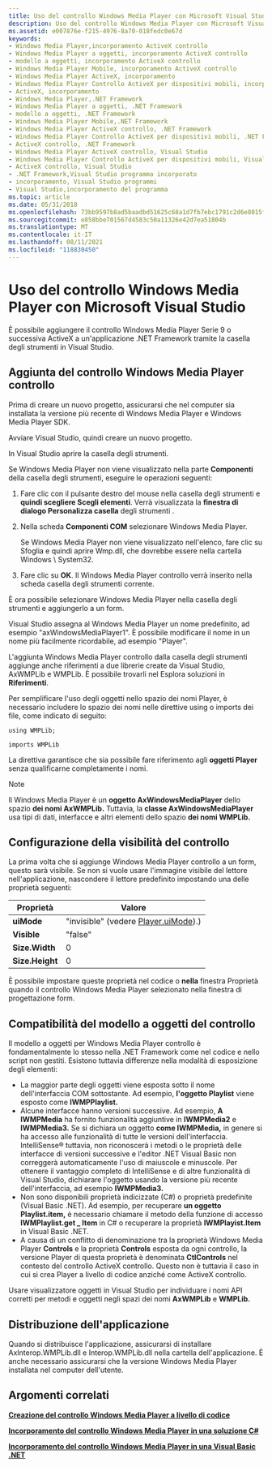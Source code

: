 ```yaml
---
title: Uso del controllo Windows Media Player con Microsoft Visual Studio
description: Uso del controllo Windows Media Player con Microsoft Visual Studio
ms.assetid: e007876e-f215-4976-8a70-018fedc0e67d
keywords:
- Windows Media Player,incorporamento ActiveX controllo
- Windows Media Player a oggetti, incorporamento ActiveX controllo
- modello a oggetti, incorporamento ActiveX controllo
- Windows Media Player Mobile, incorporamento ActiveX controllo
- Windows Media Player ActiveX, incorporamento
- Windows Media Player Controllo ActiveX per dispositivi mobili, incorporamento
- ActiveX, incorporamento
- Windows Media Player,.NET Framework
- Windows Media Player a oggetti, .NET Framework
- modello a oggetti, .NET Framework
- Windows Media Player Mobile,.NET Framework
- Windows Media Player ActiveX controllo, .NET Framework
- Windows Media Player Controllo ActiveX per dispositivi mobili, .NET Framework
- ActiveX controllo, .NET Framework
- Windows Media Player ActiveX controllo, Visual Studio
- Windows Media Player Controllo ActiveX per dispositivi mobili, Visual Studio
- ActiveX controllo, Visual Studio
- .NET Framework,Visual Studio programma incorporato
- incorporamento, Visual Studio programmi
- Visual Studio,incorporamento del programma
ms.topic: article
ms.date: 05/31/2018
ms.openlocfilehash: 73bb9597b8ad5baadbd51625c68a1d7fb7ebc1791c2d6e8015fb79ba2cab3be6
ms.sourcegitcommit: e858bbe701567d4583c50a11326e42d7ea51804b
ms.translationtype: MT
ms.contentlocale: it-IT
ms.lasthandoff: 08/11/2021
ms.locfileid: "118830450"
---
```

# <a name="using-the-windows-media-player-control-with-microsoft-visual-studio"></a>Uso del controllo Windows Media Player con Microsoft Visual Studio

È possibile aggiungere il controllo Windows Media Player Serie 9 o successiva ActiveX a un'applicazione .NET Framework tramite la casella degli strumenti in Visual Studio.

## <a name="adding-the-windows-media-player-control"></a>Aggiunta del controllo Windows Media Player controllo

Prima di creare un nuovo progetto, assicurarsi che nel computer sia installata la versione più recente di Windows Media Player e Windows Media Player SDK.

Avviare Visual Studio, quindi creare un nuovo progetto.

In Visual Studio aprire la casella degli strumenti.

Se Windows Media Player non viene visualizzato nella parte **Componenti** della casella degli strumenti, eseguire le operazioni seguenti:

1.  Fare clic con il pulsante destro del mouse nella casella degli strumenti e **quindi scegliere Scegli elementi**. Verrà visualizzata la **finestra di dialogo Personalizza casella** degli strumenti .
2.  Nella scheda **Componenti COM** selezionare Windows Media Player.

    Se Windows Media Player non viene visualizzato nell'elenco, fare clic su Sfoglia e quindi aprire Wmp.dll, che dovrebbe essere nella cartella Windows  \\ System32.

3.  Fare clic su **OK**. Il Windows Media Player controllo verrà inserito nella scheda casella degli strumenti corrente.

È ora possibile selezionare Windows Media Player nella casella degli strumenti e aggiungerlo a un form.

Visual Studio assegna al Windows Media Player un nome predefinito, ad esempio "axWindowsMediaPlayer1". È possibile modificare il nome in un nome più facilmente ricordabile, ad esempio "Player".

L'aggiunta Windows Media Player controllo dalla casella degli strumenti aggiunge anche riferimenti a due librerie create da Visual Studio, AxWMPLib e WMPLib. È possibile trovarli nel Esplora soluzioni in **Riferimenti**.

Per semplificare l'uso degli oggetti nello spazio dei nomi Player, è necessario includere lo spazio dei nomi nelle direttive using o imports dei file, come indicato di seguito:


```Csharp
using WMPLib;
```




```VB
imports WMPLib

```



La direttiva garantisce che sia possibile fare riferimento agli **oggetti Player** senza qualificarne completamente i nomi.

> [!Note]  
> Il Windows Media Player è un **oggetto AxWindowsMediaPlayer** dello spazio **dei nomi AxWMPLib.** Tuttavia, la **classe AxWindowsMediaPlayer** usa tipi di dati, interfacce e altri elementi dello spazio **dei nomi WMPLib.**

 

## <a name="configuring-visibility-of-the-control"></a>Configurazione della visibilità del controllo

La prima volta che si aggiunge Windows Media Player controllo a un form, questo sarà visibile. Se non si vuole usare l'immagine visibile del lettore nell'applicazione, nascondere il lettore predefinito impostando una delle proprietà seguenti:



| Proprietà        | Valore                                                 |
|-----------------|-------------------------------------------------------|
| **uiMode**      | "invisible" (vedere [Player.uiMode](player-uimode.md)).) |
| **Visible**     | "false"                                               |
| **Size.Width**  | 0                                                     |
| **Size.Height** | 0                                                     |



 

È possibile impostare queste proprietà nel codice o **nella** finestra Proprietà quando il controllo Windows Media Player selezionato nella finestra di progettazione form.

## <a name="object-model-compatibility-of-the-control"></a>Compatibilità del modello a oggetti del controllo

Il modello a oggetti per Windows Media Player controllo è fondamentalmente lo stesso nella .NET Framework come nel codice e nello script non gestiti. Esistono tuttavia differenze nella modalità di esposizione degli elementi:

-   La maggior parte degli oggetti viene esposta sotto il nome dell'interfaccia COM sottostante. Ad esempio, **l'oggetto Playlist** viene esposto come **IWMPPlaylist.**
-   Alcune interfacce hanno versioni successive. Ad esempio, **A IWMPMedia** ha fornito funzionalità aggiuntive in **IWMPMedia2** e **IWMPMedia3.** Se si dichiara un oggetto **come IWMPMedia,** in genere si ha accesso alle funzionalità di tutte le versioni dell'interfaccia. IntelliSense® tuttavia, non riconoscerà i metodi o le proprietà delle interfacce di versioni successive e l'editor .NET Visual Basic non correggerà automaticamente l'uso di maiuscole e minuscole. Per ottenere il vantaggio completo di IntelliSense e di altre funzionalità di Visual Studio, dichiarare l'oggetto usando la versione più recente dell'interfaccia, ad esempio **IWMPMedia3.**
-   Non sono disponibili proprietà indicizzate (C#) o proprietà predefinite (Visual Basic .NET). Ad esempio, per recuperare **un oggetto Playlist.item,** è necessario chiamare il metodo della funzione di accesso **IWMPlaylist.get \_ Item** in C# o recuperare la proprietà **IWMPlayist.Item** in Visual Basic .NET.
-   A causa di un conflitto di denominazione tra la proprietà Windows Media Player **Controls** e la proprietà **Controls** esposta da ogni controllo, la versione Player di questa proprietà è denominata **CtlControls** nel contesto del controllo ActiveX controllo. Questo non è tuttavia il caso in cui si crea Player a livello di codice anziché come ActiveX controllo.

Usare visualizzatore oggetti in Visual Studio per individuare i nomi API corretti per metodi e oggetti negli spazi dei nomi **AxWMPLib** e **WMPLib.**

## <a name="distributing-your-application"></a>Distribuzione dell'applicazione

Quando si distribuisce l'applicazione, assicurarsi di installare AxInterop.WMPLib.dll e Interop.WMPLib.dll nella cartella dell'applicazione. È anche necessario assicurarsi che la versione Windows Media Player installata nel computer dell'utente.

## <a name="related-topics"></a>Argomenti correlati

<dl> <dt>

[**Creazione del controllo Windows Media Player a livello di codice**](creating-the-windows-media-player-control-programmatically.md)
</dt> <dt>

[**Incorporamento del controllo Windows Media Player in una soluzione C#**](embedding-the-windows-media-player-control-in-a-c--solution.md)
</dt> <dt>

[**Incorporamento del controllo Windows Media Player in una Visual Basic .NET**](embedding-the-windows-media-player-control-in-a-visual-basic--net-solution.md)
</dt> </dl>

 

 




